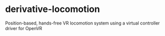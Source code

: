 # derivative-locomotion
Position-based, hands-free VR locomotion system using a virtual controller driver for OpenVR
